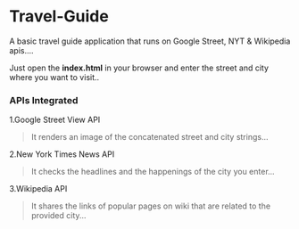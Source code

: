 # Travel-Guide
A basic travel guide application that runs on Google Street, NYT &amp; Wikipedia apis....

Just open the **index.html** in your browser and enter the street and city where you want to visit..

### APIs Integrated
1.Google Street View API
> It renders an image of the concatenated street and city strings...

2.New York Times News API
> It checks the headlines and the happenings of the city you enter...

3.Wikipedia API
> It shares the links of popular pages on wiki that are related to the provided city...
